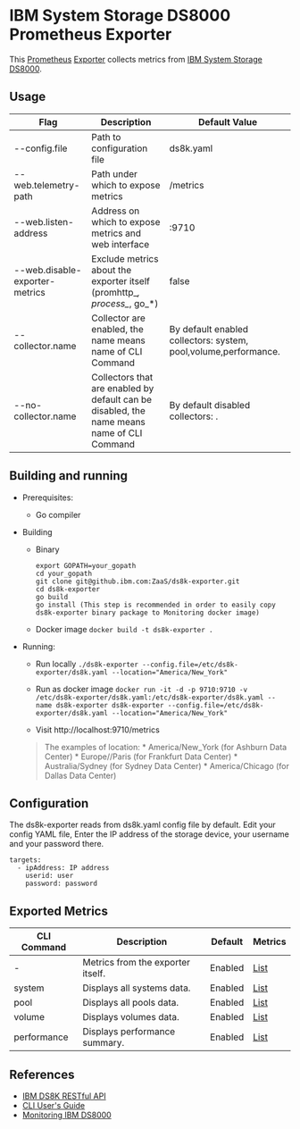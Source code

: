 # IBM System Storage DS8000 Prometheus Exporter

This [Prometheus](https://prometheus.io) [Exporter](https://prometheus.io/docs/instrumenting/exporters)
collects metrics from [IBM System Storage DS8000](ihttps://www.ibm.com/support/knowledgecenter/en/HW213_7.2.0/com.ibm.storage.ssic.help.doc/f2c_intro_1t1tqx.html).

## Usage

| Flag | Description | Default Value |
| --- | --- | --- |
| --config.file | Path to configuration file | ds8k.yaml |
| --web.telemetry-path | Path under which to expose metrics | /metrics |
| --web.listen-address | Address on which to expose metrics and web interface | :9710 |
| --web.disable-exporter-metrics | Exclude metrics about the exporter itself (promhttp_*, process_*, go_*) | false |
| --collector.name | Collector are enabled, the name means name of CLI Command | By default enabled collectors: system, pool,volume,performance. |
| --no-collector.name | Collectors that are enabled by default can be disabled, the name means name of CLI Command | By default disabled collectors: . |

## Building and running
* Prerequisites:
    * Go compiler
* Building
    * Binary
        ```
        export GOPATH=your_gopath
        cd your_gopath
        git clone git@github.ibm.com:ZaaS/ds8k-exporter.git
        cd ds8k-exporter
        go build
        go install (This step is recommended in order to easily copy ds8k-exporter binary package to Monitoring docker image)
        ```
    * Docker image
        ``` docker build -t ds8k-exporter . ```
* Running:
    * Run locally
        ```./ds8k-exporter --config.file=/etc/ds8k-exporter/ds8k.yaml --location="America/New_York"```

    * Run as docker image
        ```docker run -it -d -p 9710:9710 -v /etc/ds8k-exporter/ds8k.yaml:/etc/ds8k-exporter/ds8k.yaml --name ds8k-exporter ds8k-exporter --config.file=/etc/ds8k-exporter/ds8k.yaml --location="America/New_York"```
    * Visit http://localhost:9710/metrics

    > The examples of location:
       * America/New_York (for Ashburn Data Center)
       * Europe//Paris (for Frankfurt Data Center)
       * Australia/Sydney (for Sydney Data Center)
       * America/Chicago (for Dallas Data Center)

## Configuration
The ds8k-exporter reads from ds8k.yaml config file by default. Edit your config YAML file, Enter the IP address of the storage device, your username and your password there.
```
targets:
  - ipAddress: IP address
    userid: user
    password: password
```

## Exported Metrics

| CLI Command | Description | Default | Metrics |
| --- | --- | --- | --- |
| - | Metrics from the exporter itself. | Enabled | [List](docs/exporter_metrics.md) |
| system | Displays all systems data. | Enabled | [List](docs/system_metrics.md) |
| pool | Displays all pools data. | Enabled | [List](docs/pool_metrics.md) |
| volume |  Displays volumes data. | Enabled | [List](docs/volume_metrics.md) |
| performance | Displays performance summary.| Enabled | [List](docs/performance_metrics.md) |

## References
* [IBM DS8K RESTful API](https://www-01.ibm.com/support/docview.wss?uid=ssg1S7005173&aid=1)
* [CLI User's Guide](http://www-01.ibm.com/support/docview.wss?uid=ssg1S7002620&aid=1)
* [Monitoring IBM DS8000](https://www.ibm.com/support/knowledgecenter/en/ST5GLJ_8.5.1/com.ibm.storage.ssic.help.doc/ds8_monitoring_uui75.html)

